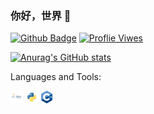 

### 你好，世界 👋


[![Github Badge](https://img.shields.io/badge/-EylinSir-grey?style=flat&logo=github&logoColor=white&link=https://github.com/EylinSir/)](https://www.github.com/EylinSir/) [![Proflie Viwes](https://komarev.com/ghpvc/?username=EylinSir&align=left&alt=EylinSir)](https://github.com/EylinSir)




[![Anurag's GitHub stats](https://github-readme-stats.vercel.app/api?username=EylinSir&bg_color=30,e96443,904e95&title_color=fff&text_color=fff)](https://github.com/EylinSir)


Languages and Tools:

<code><img height="20" src="https://raw.githubusercontent.com/github/explore/80688e429a7d4ef2fca1e82350fe8e3517d3494d/topics/java/java.png" alt="java"></code>
<code><img height="20" src="https://raw.githubusercontent.com/github/explore/80688e429a7d4ef2fca1e82350fe8e3517d3494d/topics/python/python.png" alt="python"></code>
<code><img height="20" src="https://raw.githubusercontent.com/github/explore/80688e429a7d4ef2fca1e82350fe8e3517d3494d/topics/cpp/cpp.png" alt="cpp"></code>



<!--
**EylinX/EylinX** is a ✨ _special_ ✨ repository because its `README.md` (this file) appears on your GitHub profile.

Here are some ideas to get you started:

- 🔭 I’m currently working on ...
- 🌱 I’m currently learning ...
- 👯 I’m looking to collaborate on ...
- 🤔 I’m looking for help with ...
- 💬 Ask me about ...
- 📫 How to reach me: ...
- 😄 Pronouns: ...
- ⚡ Fun fact: ...

- :orange_book: 
- :hammer: 
- :ram: 
- :meat_on_bone: 

<img align="right" src="https://github-readme-stats.vercel.app/api?username=EylinX&show_icons=true&icon_color=CE1D2D&text_color=718096&bg_color=ffffff&hide_title=true" />

<p align=left> <img src=https://komarev.com/ghpvc/?username=EylinX alt=EylinX /> </p>

![ReadMe Card](https://github-readme-stats.vercel.app/api/pin/?username=EylinX&repo=EylinX)

-->
